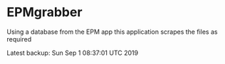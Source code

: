 # EPMgrabber
Using a database from the EPM app this application scrapes the files as required


Latest backup: Sun Sep 1 08:37:01 UTC 2019
